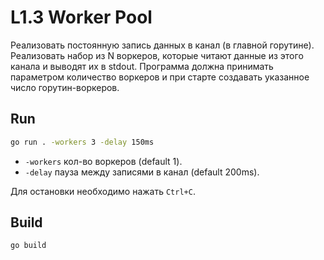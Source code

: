 ﻿# L1.3 Worker Pool

Реализовать постоянную запись данных в канал (в главной горутине).
Реализовать набор из N воркеров, которые читают данные из этого канала и выводят их в stdout.
Программа должна принимать параметром количество воркеров и при старте создавать указанное число горутин-воркеров.

## Run

```bash
go run . -workers 3 -delay 150ms
```

- `-workers` кол-во воркеров (default 1).
- `-delay` пауза между записями в канал (default 200ms).

Для остановки необходимо нажать `Ctrl+C`.

## Build

```bash
go build
```
